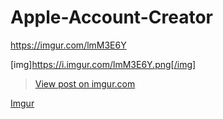 # Apple-Account-Creator

https://imgur.com/lmM3E6Y

[img]https://i.imgur.com/lmM3E6Y.png[/img]

<blockquote class="imgur-embed-pub" lang="en" data-id="lmM3E6Y"><a href="//imgur.com/lmM3E6Y">View post on imgur.com</a></blockquote><script async src="//s.imgur.com/min/embed.js" charset="utf-8"></script>

[Imgur](https://i.imgur.com/lmM3E6Y.png)
